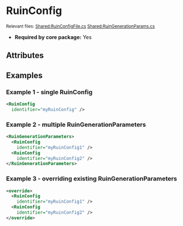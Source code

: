 # RuinConfig

<sup>Relevant files: [Shared:RuinConfigFile.cs](https://github.com/Regalis11/Barotrauma/blob/master/Barotrauma/BarotraumaShared/SharedSource/ContentManagement/ContentFile/RuinConfigFile.cs) [Shared:RuinGenerationParams.cs](https://github.com/Regalis11/Barotrauma/blob/master/Barotrauma/BarotraumaShared/SharedSource/Map/Levels/Ruins/RuinGenerationParams.cs)</sup>

- **Required by core package:** Yes

## Attributes



## Examples

### Example 1 - single RuinConfig

```xml
<RuinConfig
  identifier="myRuinConfig" />
```

### Example 2 - multiple RuinGenerationParameters

```xml
<RuinGenerationParameters>
  <RuinConfig
    identifier="myRuinConfig1" />
  <RuinConfig
    identifier="myRuinConfig2" />
</RuinGenerationParameters>
```

### Example 3 - overriding existing RuinGenerationParameters

```xml
<override>
  <RuinConfig
    identifier="myRuinConfig1" />
  <RuinConfig
    identifier="myRuinConfig2" />
</override>
```

